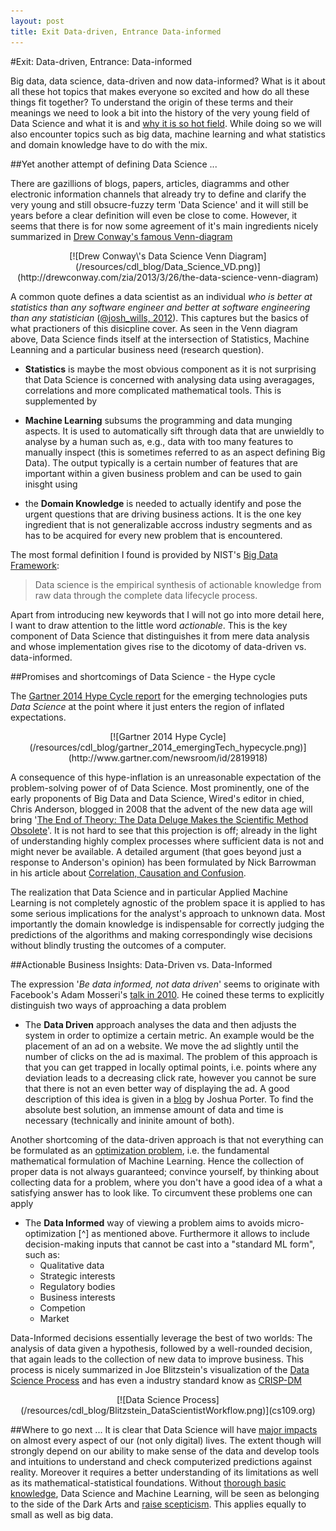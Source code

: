 ```yaml
---
layout: post
title: Exit Data-driven, Entrance Data-informed
---
```


#Exit: Data-driven, Entrance: Data-informed

Big data, data science, data-driven and now data-informed? What is it about all these hot topics that makes everyone so excited and how do all these things fit together? To understand the origin of these terms and their meanings we need to look a bit into the history of the very young field of Data Science and what it is and [why it is so hot field](https://speakerd.s3.amazonaws.com/presentations/c47f606815d34e7e8b7b1ca8be55eff1/Why_Data_Science__2_.pdf). While doing so we will also encounter topics such as big data, machine learning and what statistics and domain knowledge have to do with the mix.

##Yet another attempt of defining Data Science ...

There are gazillions of blogs, papers, articles, diagramms and other electronic information channels that already try to define and clarify the very young and still obsucre-fuzzy term 'Data Science' and it will still be years before a clear definition will even be close to come. However, it seems that there is for now some agreement of it's main ingredients nicely summarized in [Drew Conway's famous Venn-diagram](http://drewconway.com/zia/2013/3/26/the-data-science-venn-diagram)

<center>
	[![Drew Conway\'s Data Science Venn Diagram](/resources/cdl_blog/Data_Science_VD.png)](http://drewconway.com/zia/2013/3/26/the-data-science-venn-diagram)
</center>

A common quote defines a data scientist as an individual *who is better at statistics than any software engineer and better at software engineering than any statistician* ([@josh_wills, 2012](https://twitter.com/josh_wills/status/198093512149958656)). This captures but the basics of what practioners of this disicpline cover. As seen in the Venn diagram above, Data Science finds itself at the intersection of Statistics, Machine Leanning and a particular business need (research question).

- **Statistics** is maybe the most obvious component as it is not surprising that Data Science is concerned with analysing data using averagages, correlations and more complicated mathematical tools. This is supplemented by

- **Machine Learning** subsums the programming and data munging aspects. It is used to automatically sift through data that are unwieldly to analyse by a human such as, e.g., data with too many features to manually inspect (this is sometimes referred to as an aspect defining Big Data). The output typically is a certain number of features that are important within a given business problem and can be used to gain inisght using

- the **Domain Knowledge** is needed to actually identify and pose the urgent questions that are driving business actions. It is the one key ingredient that is not generalizable accross industry segments and as has to be acquired for every new problem that is encountered.

The most formal definition I found is provided by NIST's [Big Data Framework](http://bigdatawg.nist.gov/V1_output_docs.php):

> Data science is the empirical synthesis of actionable knowledge from raw data through the complete data lifecycle process.

Apart from introducing new keywords that I will not go into more detail here, I want to draw attention to the little word *actionable*. This is the key component of Data Science that distinguishes it from mere data analysis and whose implementation gives rise to the dicotomy of data-driven vs. data-informed.


##Promises and shortcomings of Data Science - the Hype cycle

The [Gartner 2014 Hype Cycle report](http://www.gartner.com/newsroom/id/2819918) for the emerging technologies puts *Data Science* at the point where it just enters the region of inflated expectations.

<center>
	[![Gartner 2014 Hype Cycle](/resources/cdl_blog/gartner_2014_emergingTech_hypecycle.png)](http://www.gartner.com/newsroom/id/2819918)
</center>

A consequence of this hype-inflation is an unreasonable expectation of the problem-solving power of of Data Science. Most prominently, one of the early proponents of Big Data and Data Science, Wired's editor in chied, Chris Anderson, blogged in 2008 that the advent of the new data age will bring '[The End of Theory: The Data Deluge Makes the Scientific Method Obsolete](http://archive.wired.com/science/discoveries/magazine/16-07/pb_theory)'. It is not hard to see that this projection is off; already in the light of understanding highly complex processes where sufficient data is not and might never be available. A detailed argument (that goes beyond just a response to Anderson's opinion) has been formulated by Nick Barrowman in his article about [Correlation, Causation and Confusion](www.thenewatlantis.com/publications/correlation-causation-and-confusion).

The realization that Data Science and in particular Applied Machine Learning is not completely agnostic of the problem space it is applied to has some serious implications for the analyst's approach to unknown data. Most importantly the domain knowledge is indispensable for correctly judging the predictions of the algorithms and making correspondingly wise decisions without blindly trusting the outcomes of a computer.


##Actionable Business Insights: Data-Driven vs. Data-Informed

The expression '*Be data informed, not data driven*' seems to originate with Facebook's Adam Mosseri's [talk in 2010](https://www.youtube.com/watch?v=bKZiXAFeBeY). He coined these terms to explicitly distinguish two ways of approaching a data problem

- The **Data Driven** approach analyses the data and then adjusts the system in order to optimize a certain metric. An example would be the placement of an ad on a website. We move the ad slightly until the number of clicks on the ad is maximal. The problem of this approach is that you can get trapped in locally optimal points, i.e. points where any deviation leads to a decreasing click rate, however you cannot be sure that there is not an even better way of displaying the ad. A good description of this idea is given in a [blog](http://52weeksofux.com/post/694598769/the-local-maximum) by Joshua Porter. To find the absolute best solution, an immense amount of data and time is necessary (technically and ininite amount of both).

Another shortcoming of the data-driven approach is that not everything can be formulated as an [optimization problem](https://en.wikipedia.org/wiki/Optimization_problem), i.e. the fundamental mathematical formulation of Machine Learning. Hence the collection of proper data is not always guaranteed; convince yourself, by thinking about collecting data for a problem, where you don't have a good idea of a what a satisfying answer has to look like. To circumvent these problems one can apply

- The **Data Informed** way of viewing a problem aims to avoids micro-optimization [^] as mentioned above. Furthermore it allows to include decision-making inputs that cannot be cast into a "standard ML form", such as:
	- Qualitative data
	- Strategic interests
	- Regulatory bodies
	- Business interests
	- Competion
	- Market

Data-Informed decisions essentially leverage the best of two worlds: The analysis of data given a hypothesis, followed by a well-rounded decision, that again leads to the collection of new data to improve business. This process is nicely summarized in Joe Blitzstein's visualization of the [Data Science Process](cs109.org) and has even a industry standard know as [CRISP-DM](https://en.wikipedia.org/wiki/Cross_Industry_Standard_Process_for_Data_Mining)

<center>
	[![Data Science Process](/resources/cdl_blog/Blitzstein_DataScientistWorkflow.png)](cs109.org)
</center>

##Where to go next ...
It is clear that Data Science will have [major impacts](http://www.pewinternet.org/2014/08/06/future-of-jobs/) on almost every aspect of our (not only digital) lives. The extent though will strongly depend on our ability to make sense of the data and develop tools and intuitions to understand and check computerized predictions against reality. Moreover it requires a better understanding of its limitations as well as its mathematical-statistical foundations. Without [thorough basic knowledge](http://www.pewinternet.org/2014/11/25/web-iq/), Data Science and Machine Learning, will be seen as belonging to the side of the Dark Arts and [raise scepticism](http://www.pewinternet.org/2014/04/03/older-adults-and-technology-use/). This applies equally to small as well as big data.


[^note-id]: According to Facebook *A micro-optimization is when one interest over-optimizes for itself at the expense of another, and this is a very difficult thing for us as we scale. As we scale, a division of labor becomes invariably sort of more intense, and you have different people representing different interests…*